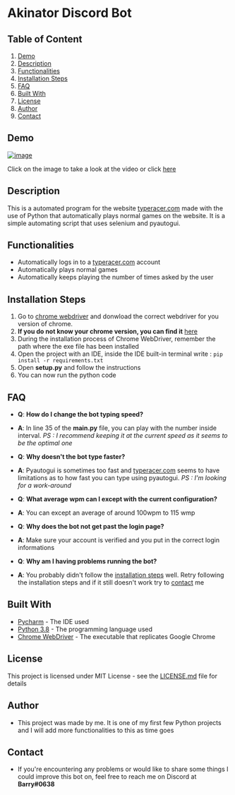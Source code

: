 # Akinator Discord Bot

## Table of Content

1. [Demo](#Demo)
2. [Description](#Description)
3. [Functionalities](#Functionalities)
4. [Installation Steps](#Installation-Steps)
5. [FAQ](#FAQ)
6. [Built With](#Built-With)
7. [License](#License)
8. [Author](#Author)
9. [Contact](#Contact)

## Demo 

[![image](https://user-images.githubusercontent.com/79618101/110070701-8789bb80-7d48-11eb-9df7-34fd1f912b8d.png)](https://imgur.com/a/LID2ynA)

Click on the image to take a look at the video or click [here](https://imgur.com/a/LID2ynA)

## Description

This is a automated program for the website [typeracer.com](https://play.typeracer.com/) made with the use of Python that automatically plays normal games on the website. It is a simple automating script that uses selenium and pyautogui. 

## Functionalities

* Automatically logs in to a [typeracer.com](https://play.typeracer.com/) account 
* Automatically plays normal games
* Automatically keeps playing the number of times asked by the user

## Installation Steps

1. Go to [chrome webdriver](https://chromedriver.chromium.org/downloads) and donwload the correct webdriver for you version of chrome. 
2. **If you do not know your chrome version, you can find it** [here](https://www.whatismybrowser.com/detect/what-version-of-chrome-do-i-have)
3. During the installation process of Chrome WebDriver, remember the path where the exe file has been installed
4. Open the project with an IDE, inside the IDE built-in terminal write : `pip install -r requirements.txt`
5. Open **setup.py** and follow the instructions
6. You can now run the python code

## FAQ

* **Q**: **How do I change the bot typing speed?**

* **A**: In line 35 of the **main.py** file, you can play with the number inside interval. _PS : I recommend keeping it at the current speed as it seems to be the optimal one_


* **Q**: **Why doesn't the bot type faster?**

* **A**: Pyautogui is sometimes too fast and [typeracer.com](https://play.typeracer.com/) seems to have limitations as to how fast you can type using pyautogui. _PS : I'm looking for a work-around_


* **Q**: **What average wpm can I except with the current configuration?**

* **A**: You can except an average of around 100wpm to 115 wmp


* **Q**: **Why does the bot not get past the login page?**

* **A**: Make sure your account is verified and you put in the correct login informations


* **Q**: **Why am I having problems running the bot?**

* **A**: You probably didn't follow the [installation steps](#Installation-Steps) well. Retry following the installation steps and if it still doesn't work try to [contact](#Contact) me

## Built With

* [Pycharm](https://www.jetbrains.com/pycharm/) - The IDE used
* [Python 3.8](https://www.python.org/) - The programming language used
* [Chrome WebDriver](https://chromedriver.chromium.org/downloads) - The executable that replicates Google Chrome   

## License 

This project is licensed under MIT License - see the [LICENSE.md](https://github.com/ousmanebarry/typeracer-bot/blob/main/LICENSE) file for details

## Author

* This project was made by me. It is one of my first few Python projects and I will add more functionalities to this as time goes 

## Contact 

* If you're encountering any problems or would like to share some things I could improve this bot on, feel free to reach me on Discord at **Barry#0638** 
